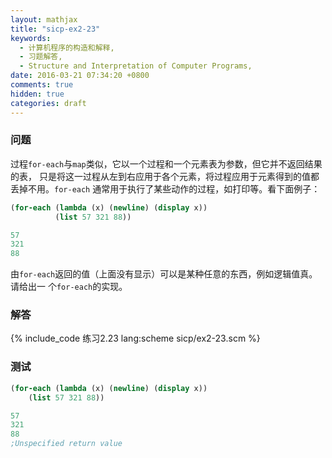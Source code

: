 ```yaml
---
layout: mathjax
title: "sicp-ex2-23"
keywords:
  - 计算机程序的构造和解释,
  - 习题解答,
  - Structure and Interpretation of Computer Programs,
date: 2016-03-21 07:34:20 +0800
comments: true
hidden: true
categories: draft
---
```


### 问题

过程`for-each`与`map`类似，它以一个过程和一个元素表为参数，但它并不返回结果的表，
只是将这一过程从左到右应用于各个元素，将过程应用于元素得到的值都丢掉不用。`for-each`
通常用于执行了某些动作的过程，如打印等。看下面例子：

``` scheme
(for-each (lambda (x) (newline) (display x))
          (list 57 321 88))

57
321
88
```

由`for-each`返回的值（上面没有显示）可以是某种任意的东西，例如逻辑值真。请给出一
个`for-each`的实现。

### 解答

{% include_code 练习2.23 lang:scheme sicp/ex2-23.scm %}

### 测试

``` scheme
(for-each (lambda (x) (newline) (display x))
    (list 57 321 88))

57
321
88
;Unspecified return value
```
